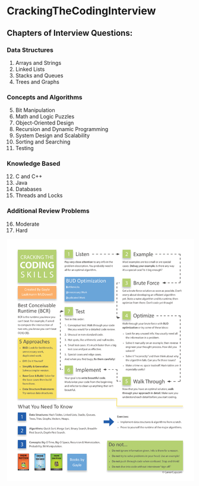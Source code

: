 # CrackingTheCodingInterview

## Chapters of Interview Questions:

### Data Structures
1. Arrays and Strings
2. Linked Lists
3. Stacks and Queues
4. Trees and Graphs

### Concepts and Algorithms
5. Bit Manipulation
6. Math and Logic Puzzles
7. Object-Oriented Design
8. Recursion and Dynamic Programming
9. System Design and Scalability
10. Sorting and Searching
11. Testing

### Knowledge Based
12. C and C++
13. Java
14. Databases
15. Threads and Locks

### Additional Review Problems
16. Moderate
17. Hard

![Cracking the Coding Skills][1]


[1]: cracking_the_coding_skills.png
